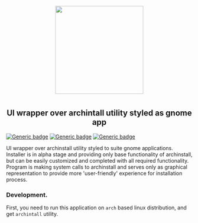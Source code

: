 <p align="center">
<img style="align: center; padding-left: 10px; padding-right: 10px; padding-bottom: 10px;" width="238px" height="238px" src="./assets/installer.png" />
</p>

<h2 align="center">UI wrapper over archintall utility styled as gnome app</h2>

[![Generic badge](https://img.shields.io/badge/LICENSE-GPLv3-orange.svg)](nan)
[![Generic badge](https://img.shields.io/badge/GITHUB-REPO-white.svg)](nan)
[![Generic badge](https://img.shields.io/badge/DOCKER-REGISTRY-blue.svg)](nan)

UI wrapper over archinstall utility styled to suite gnome applications. Installer is
in alpha stage and providing only base functionality of archinstall, but can be
easily customized and completed with all required functionality. Program is
making system calls to archinstall and serves only as graphical representation
to provide more 'user-friendly' experience for installation process.

### Development.

First, you need to run this application on `arch` based linux distribution, and get
`archintall` utility.
